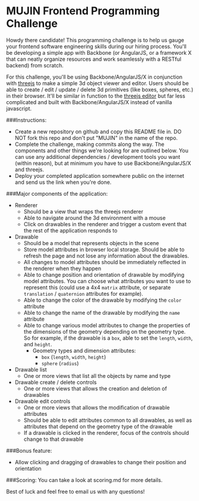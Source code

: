 MUJIN Frontend Programming Challenge
=============

Howdy there candidate! This programming challenge is to help us gauge your frontend software engineering skills during our hiring process. You'll be developing a simple app with Backbone (or AngularJS, or a framework X that can neatly organize resources and work seamlessly with a RESTful backend) from scratch.

For this challenge, you'll be using Backbone/AngularJS/X in conjunction with [threejs](http://threejs.org/) to make a simple 3d object viewer and editor. Users should be able to create / edit / update / delete 3d primitives (like boxes, spheres, etc.) in their browser. It'll be similar in function to the [threejs editor](http://threejs.org/editor/) but far less complicated and built with Backbone/AngularJS/X instead of vanilla javascript.

###Instructions:

- Create a new repository on github and copy this README file in. DO NOT fork this repo and don't put "MUJIN" in the name of the repo.
- Complete the challenge, making commits along the way. The components and other things we're looking for are outlined below. You can use any additional dependencies / development tools you want (within reason), but at minimum you have to use Backbone/AngularJS/X and threejs.
- Deploy your completed application somewhere public on the internet and send us the link when you're done.

###Major components of the application:

- Renderer
  - Should be a view that wraps the threejs renderer
  - Able to navigate around the 3d environment with a mouse
  - Click on drawables in the renderer and trigger a custom event that the rest of the application responds to
- Drawable
  - Should be a model that represents objects in the scene
  - Store model attributes in browser local storage. Should be able to refresh the page and not lose any information about the drawables.
  - All changes to model attributes should be immediately reflected in the renderer when they happen
  - Able to change position and orientation of drawable by modifying model attributes. You can choose what attributes you want to use to represent this (could use a 4x4 `matrix` attribute, or separate `translation` / `quaternion` attributes for example).
  - Able to change the color of the drawable by modifying the `color` attribute
  - Able to change the name of the drawable by modifying the `name` attribute
  - Able to change various model attributes to change the properties of the dimensions of the geometry depending on the geometry type. So for example, if the drawable is a `box`, able to set the `length`, `width`, and `height`.
    - Geometry types and dimension attributes:
      - `box` (`length`, `width`, `height`)
      - `sphere` (`radius`)
- Drawable list
  - One or more views that list all the objects by name and type
- Drawable create / delete controls
  - One or more views that allows the creation and deletion of drawables
- Drawable edit controls
  - One or more views that allows the modification of drawable attributes
  - Should be able to edit attributes common to all drawables, as well as attributes that depend on the geometry type of the drawable
  - If a drawable is clicked in the renderer, focus of the controls should change to that drawable

###Bonus feature:
- Allow clicking and dragging of drawables to change their position and orientation

###Scoring:
You can take a look at scoring.md for more details.



Best of luck and feel free to email us with any questions!
